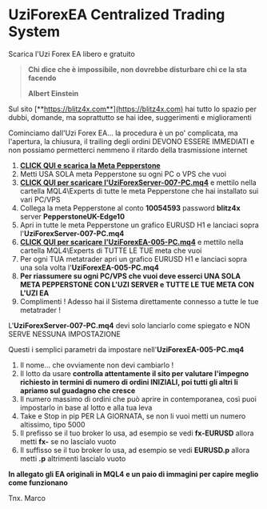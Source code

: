 # UziForexEA Centralized Trading System
Scarica l'Uzi Forex EA libero e gratuito

> **Chi dice che è impossibile, non dovrebbe disturbare chi ce la sta facendo**
>
> **Albert Einstein**

Sul sito [**https://blitz4x.com**](https://blitz4x.com) hai tutto lo spazio per dubbi, domande, ma soprattutto se hai idee, suggerimenti e miglioramenti

Cominciamo dall'Uzi Forex EA... la procedura è un po' complicata, ma l'apertura, la chiusura, il trailing degli ordini DEVONO ESSERE IMMEDIATI e non possiamo permetterci nemmeno il ritardo della trasmissione internet

1.  [**CLICK QUI e scarica la Meta Pepperstone**](https://cloud.go.pepperstone.com/go-to?page=pepperstone-uk-mt4-win)
2.  Metti USA SOLA meta Pepperstone su ogni PC o VPS che vuoi
3.  [**CLICK QUI per scaricare l'**UziForexServer-007-PC.mq4****](https://drive.google.com/uc?export=download&id=1fcmHvpLsSopoDo-MPWhBhc7UNPXlcyDL) e mettilo nella cartella MQL4\Experts di tutte le meta Pepperstone che hai installato sui vari PC/VPS
4.  Collega la meta Pepperstone al conto **10054593** password **blitz4x** server **PepperstoneUK-Edge10**
5.  Apri in tutte le meta Pepperstone un grafico EURUSD H1 e lanciaci sopra l'**UziForexServer-007-PC.mq4**
6.  [**CLICK QUI per scaricare l'**UziForexEA-005-PC.mq4****](https://drive.google.com/uc?export=download&id=1hLHPJqD7bbSrE21OD_HhN7t70SLLTBb_) e mettilo nella cartella MQL4\Experts di TUTTE LE TUE meta che vuoi
7.  Per ogni TUA metatrader apri un grafico EURUSD H1 e lanciaci sopra una sola volta l'**UziForexEA-005-PC.mq4**
8.  **Per riassumere su ogni PC/VPS che vuoi deve esserci UNA SOLA META PEPPERSTONE CON L'UZI SERVER e TUTTE LE TUE META CON L'UZI EA**
9.  Complimenti ! Adesso hai il Sistema direttamente connesso a tutte le tue metatrader !

L'**UziForexServer-007-PC.mq4** devi solo lanciarlo come spiegato e NON SERVE NESSUNA IMPOSTAZIONE

Questi i semplici parametri da impostare nell'**UziForexEA-005-PC.mq4**

1.  Il nome... che ovviamente non devi cambiarlo !
2.  Il lotto da usare **controlla attentamente il sito per valutare l'impegno richiesto in termini di numero di ordini INIZIALI, poi tutti gli altri li apriamo sul guadagno che cresce**
3.  Il numero massimo di ordini che può aprire in contemporanea, così puoi impostarlo in base al lotto e alla tua leva
4.  Take e Stop in pip PER LA GIORNATA, se non li vuoi metti un numero altissimo, tipo 5000
5.  Il prefisso se il tuo broker lo usa, ad esempio se vedi **fx-EURUSD** allora metti **fx-** se no lascialo vuoto
6.  Il suffisso se il tuo broker lo usa, ad esempio se vedi **EURUSD.p** allora metti **.p** altrimenti lascialo vuoto

**In allegato gli EA originali in MQL4 e un paio di immagini per capire meglio come funzionano**

Tnx. Marco
